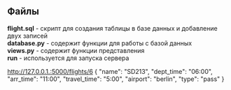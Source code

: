 ## Файлы
**flight.sql** - скрипт для создания таблицы в базе данных и добавление двух записей  
**database.py** - содержит функции для работы с базой данных  
**views.py** - содержит функции представления  
**run** - используется для запуска сервера

http://127.0.0.1.:5000/flights/6
{
	"name": "SD213",
	"dept_time": "06:00",
	"arr_time": "11:00",
	"travel_time": "5:00",
	"airport": "berlin",
	"type": "pass"
}

